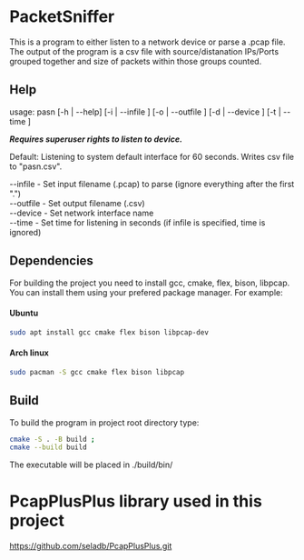 # PacketSniffer
This is a program to either listen to a network device or parse a .pcap file. The output of the program is a csv file with source/distanation IPs/Ports grouped together and size of packets within those groups counted.

## Help
usage: pasn [-h | --help] [-i | --infile <filename>] [-o | --outfile <filename>]
            [-d | --device <deviceName>] [-t | --time <time>]

***Requires superuser rights to listen to device.***

Default:
  Listening to system default interface for 60 seconds.
  Writes csv file to "pasn.csv".

--infile - Set input filename (.pcap) to parse (ignore everything after the first ".")  
--outfile - Set output filename (.csv)  
--device - Set network interface name  
--time - Set time for listening in seconds (if infile is specified, time is ignored)  

## Dependencies
For building the project you need to install gcc, cmake, flex, bison, libpcap.
You can install them using your prefered package manager. For example:
#### Ubuntu
```bash
sudo apt install gcc cmake flex bison libpcap-dev
```
#### Arch linux
```bash
sudo pacman -S gcc cmake flex bison libpcap
```

## Build
To build the program in project root directory type:
```bash
cmake -S . -B build ;
cmake --build build
```
The executable will be placed in ./build/bin/

# PcapPlusPlus library used in this project
https://github.com/seladb/PcapPlusPlus.git
